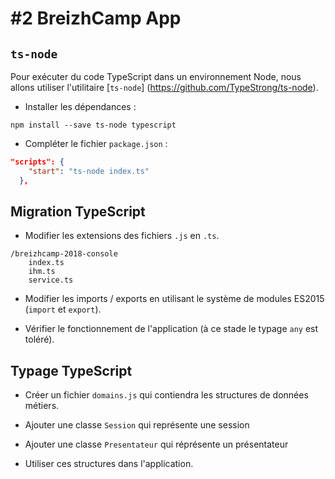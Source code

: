 # #2 BreizhCamp App

## `ts-node`

Pour exécuter du code TypeScript dans un environnement Node, nous allons utiliser l'utilitaire [`ts-node`] (https://github.com/TypeStrong/ts-node).

* Installer les dépendances :

```
npm install --save ts-node typescript
```

* Compléter le fichier `package.json` :

```json
"scripts": {
    "start": "ts-node index.ts"
  },
```

## Migration TypeScript

* Modifier les extensions des fichiers `.js` en `.ts`.

```
/breizhcamp-2018-console
    index.ts
    ihm.ts
    service.ts
```

* Modifier les imports / exports en utilisant le système de modules ES2015 (`import` et `export`).

* Vérifier le fonctionnement de l'application (à ce stade le typage `any` est toléré).

## Typage TypeScript

* Créer un fichier `domains.js` qui contiendra les structures de données métiers.
 * Ajouter une classe `Session` qui représente une session
 * Ajouter une classe `Presentateur` qui réprésente un présentateur
 
* Utiliser ces structures dans l'application.